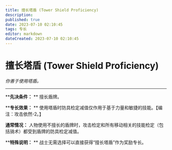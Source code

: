 ```yaml
---
title: 擅长塔盾 (Tower Shield Proficiency)
description: 
published: true
date: 2023-07-10 02:10:45
tags: 专长
editor: markdown
dateCreated: 2023-07-10 02:10:45
---
```


# 擅长塔盾 (Tower Shield Proficiency)

_你善于使用塔盾。_

* * *

****先决条件：** ** 擅长盾牌。

****专长效果：** ** 使用塔盾时防具检定减值仅作用于基于力量和敏捷的技能。【编注：攻击依然-2。】

**通常情况：** 人物使用不擅长的盾牌时，攻击检定和所有移动相关的技能检定（包括骑术）都受到盾牌的防具检定减值。

****特殊说明：** ** 战士无需选择可以直接获得“擅长塔盾”作为奖励专长。

